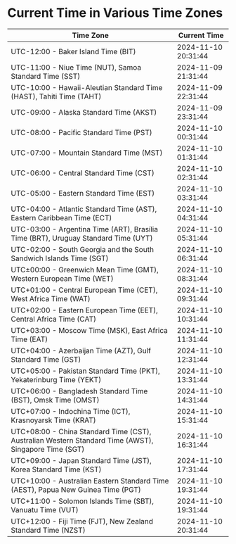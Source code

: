 # Current Time in Various Time Zones

| Time Zone | Current Time |
|-----------|--------------|
| UTC-12:00 - Baker Island Time (BIT) | 2024-11-10 20:31:44 |
| UTC-11:00 - Niue Time (NUT), Samoa Standard Time (SST) | 2024-11-09 21:31:44 |
| UTC-10:00 - Hawaii-Aleutian Standard Time (HAST), Tahiti Time (TAHT) | 2024-11-09 22:31:44 |
| UTC-09:00 - Alaska Standard Time (AKST) | 2024-11-09 23:31:44 |
| UTC-08:00 - Pacific Standard Time (PST) | 2024-11-10 00:31:44 |
| UTC-07:00 - Mountain Standard Time (MST) | 2024-11-10 01:31:44 |
| UTC-06:00 - Central Standard Time (CST) | 2024-11-10 02:31:44 |
| UTC-05:00 - Eastern Standard Time (EST) | 2024-11-10 03:31:44 |
| UTC-04:00 - Atlantic Standard Time (AST), Eastern Caribbean Time (ECT) | 2024-11-10 04:31:44 |
| UTC-03:00 - Argentina Time (ART), Brasília Time (BRT), Uruguay Standard Time (UYT) | 2024-11-10 05:31:44 |
| UTC-02:00 - South Georgia and the South Sandwich Islands Time (SGT) | 2024-11-10 06:31:44 |
| UTC±00:00 - Greenwich Mean Time (GMT), Western European Time (WET) | 2024-11-10 08:31:44 |
| UTC+01:00 - Central European Time (CET), West Africa Time (WAT) | 2024-11-10 09:31:44 |
| UTC+02:00 - Eastern European Time (EET), Central Africa Time (CAT) | 2024-11-10 10:31:44 |
| UTC+03:00 - Moscow Time (MSK), East Africa Time (EAT) | 2024-11-10 11:31:44 |
| UTC+04:00 - Azerbaijan Time (AZT), Gulf Standard Time (GST) | 2024-11-10 12:31:44 |
| UTC+05:00 - Pakistan Standard Time (PKT), Yekaterinburg Time (YEKT) | 2024-11-10 13:31:44 |
| UTC+06:00 - Bangladesh Standard Time (BST), Omsk Time (OMST) | 2024-11-10 14:31:44 |
| UTC+07:00 - Indochina Time (ICT), Krasnoyarsk Time (KRAT) | 2024-11-10 15:31:44 |
| UTC+08:00 - China Standard Time (CST), Australian Western Standard Time (AWST), Singapore Time (SGT) | 2024-11-10 16:31:44 |
| UTC+09:00 - Japan Standard Time (JST), Korea Standard Time (KST) | 2024-11-10 17:31:44 |
| UTC+10:00 - Australian Eastern Standard Time (AEST), Papua New Guinea Time (PGT) | 2024-11-10 19:31:44 |
| UTC+11:00 - Solomon Islands Time (SBT), Vanuatu Time (VUT) | 2024-11-10 19:31:44 |
| UTC+12:00 - Fiji Time (FJT), New Zealand Standard Time (NZST) | 2024-11-10 20:31:44 |
